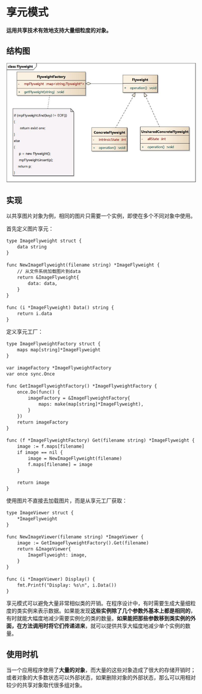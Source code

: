 # 享元模式

**运用共享技术有效地支持大量细粒度的对象。**

## 结构图

![享元模式结构图](xiang-yuan-mo-shi.assets/1585476066954.png)

## 实现

以共享图片对象为例，相同的图片只需要一个实例，即使在多个不同对象中使用。

首先定义图片享元：

```text
type ImageFlyweight struct {
    data string
}

func NewImageFlyweight(filename string) *ImageFlyweight {
    // 从文件系统加载图片到data
    return &ImageFlyweight{
        data: data,
    }
}

func (i *ImageFlyweight) Data() string {
    return i.data
}
```

定义享元工厂：

```text
type ImageFlyweightFactory struct {
    maps map[string]*ImageFlyweight
}

var imageFactory *ImageFlyweightFactory
var once sync.Once

func GetImageFlyweightFactory() *ImageFlyweightFactory {
    once.Do(func() {
        imageFactory = &ImageFlyweightFactory{
            maps: make(map[string]*ImageFlyweight),
        }
    })
    return imageFactory
}

func (f *ImageFlyweightFactory) Get(filename string) *ImageFlyweight {
    image := f.maps[filename]
    if image == nil {
        image = NewImageFlyweight(filename)
        f.maps[filename] = image
    }

    return image
}
```

使用图片不直接去加载图片，而是从享元工厂获取：

```text
type ImageViewer struct {
    *ImageFlyweight
}

func NewImageViewer(filename string) *ImageViewer {
    image := GetImageFlyweightFactory().Get(filename)
    return &ImageViewer{
        ImageFlyweight: image,
    }
}

func (i *ImageViewer) Display() {
    fmt.Printf("Display: %s\n", i.Data())
}
```

享元模式可以避免大量非常相似类的开销。在程序设计中，有时需要生成大量细粒度的类实例来表示数据。如果能发现**这些实例除了几个参数外基本上都是相同的**，有时就能大幅度地减少需要实例化的类的数量。**如果能把那些参数移到类实例的外面，在方法调用时将它们传递进来**，就可以提供共享大幅度地减少单个实例的数量。

## 使用时机

当一个应用程序使用了**大量的对象**，而大量的这些对象造成了很大的存储开销时；或者对象的大多数状态可以外部状态，如果删除对象的外部状态，那么可以用相对较少的共享对象取代很多组对象。

